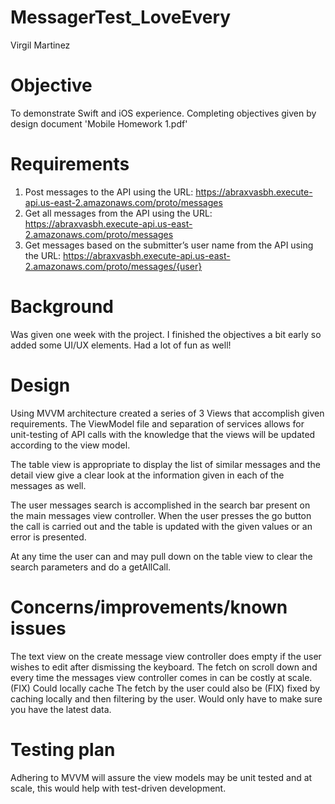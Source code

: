 # MessagerTest_LoveEvery
Virgil Martinez

# Objective
To demonstrate Swift and iOS experience. Completing objectives given by design document 'Mobile Homework 1.pdf'

# Requirements
1. Post messages to the API using the URL: https://abraxvasbh.execute-api.us-east-2.amazonaws.com/proto/messages
2. Get all messages from the API using the URL: https://abraxvasbh.execute-api.us-east-2.amazonaws.com/proto/messages
3. Get messages based on the submitter’s user name from the API using the URL: https://abraxvasbh.execute-api.us-east-2.amazonaws.com/proto/messages/{user}

# Background 
Was given one week with the project. I finished the objectives a bit early so added some UI/UX elements. Had a lot of fun as well!

# Design
Using MVVM architecture created a series of 3 Views that accomplish given requirements. The ViewModel file and separation of services allows for 
unit-testing of API calls with the knowledge that the views will be updated according to the view model. 

The table view is appropriate to display the list of similar messages and the detail view give a clear look at the information given in each of 
the messages as well.

The user messages search is accomplished in the search bar present on the main messages view controller. When the user presses the go button the call is 
carried out and the table is updated with the given values or an error is presented. 

At any time the user can and may pull down on the table view to clear the search parameters and do a getAllCall. 

# Concerns/improvements/known issues
The text view on the create message view controller does empty if the user wishes to edit after dismissing the keyboard. 
The fetch on scroll down and every time the messages view controller comes in can be costly at scale. (FIX) Could locally cache
The fetch by the user could also be (FIX) fixed by caching locally and then filtering by the user. Would only have to make sure you have the latest data. 

# Testing plan
Adhering to MVVM will assure the view models may be unit tested and at scale, this would help with test-driven development. 
